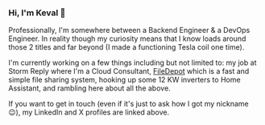 ### Hi, I'm Keval 👋

Professionally, I'm somewhere between a Backend Engineer & a DevOps Engineer. In reality though my curiosity means that I know loads around those 2 titles and far beyond (I made a functioning Tesla coil one time).

I'm currently working on a few things including but not limited to: my job at Storm Reply where I'm a Cloud Consultant, [FileDepot](posts/filedepot-intro) which is a fast and simple file sharing system, hooking up some 12 KW inverters to Home Assistant, and rambling here about all the above.

If you want to get in touch (even if it's just to ask how I got my nickname 😉), my LinkedIn and X profiles are linked above.
